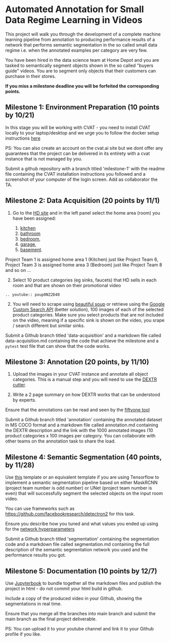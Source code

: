 # Automated Annotation for Small Data Regime Learning in Videos

This project will walk you through the development of a complete machine learning pipeline from annotation to producing performance results of a network that performs semantic segmentation in the so called small data regime i.e. when the annotated examples per category are very few.  

You have been hired in the data science team at Home Depot and you are tasked to semantically segment objects shown in the so called "buyers guide" videos. You are to segment only objects that their customers can purchase in their stores. 

**If you miss a milestone deadline you will be forfeited the corresponding points.**

## Milestone 1: Environment Preparation (10 points by 10/21)

In this stage you will be working with CVAT - you need to install CVAT locally to your laptop/desktop and we urge you to follow the docker setup instructions [here](https://opencv.github.io/cvat/docs/administration/basics/installation/)

PS: You can also create an account on the cvat.ai site but we dont offer any guarantees that the project can be delivered in its entirety with a cvat instance that is not managed by you. 

Submit a github repository with a branch titled 'milestone-1' with the readme file containing the CVAT installation instructions you followed and a screenshot of your computer of the login screen. Add as collaborator the TA.

## Milestone 2: Data Acquisition (20 points by 11/1)

1. Go to the [HD site](https://www.homedepot.com/c/alp/diy-projects-and-ideas-ab/azzz-ab) and in the left panel select the home area (room) you have been assigned: 

    1. [kitchen](https://www.youtube.com/watch?v=cc0Sy4VpfT0) 
    2. [bathroom](https://www.youtube.com/watch?v=-Nkm58wSiKg) 
    3. [bedroom](https://www.youtube.com/watch?v=2mnShtGjRXM), 
    4. [garage](https://www.youtube.com/watch?v=AvKxzw5bjuc), 
    5. [basement](https://www.youtube.com/watch?v=gdcFrD-7hcI).
   
Project Team 1 is assigned home area 1 (Kitchen) just like Project Team 6, Project Team 3 is assigned home area 3 (Bedroom) just like Project Team 8 and so on ... 

2. Select 10 product categories (eg sinks, faucets) that HD sells in each room and that are shown on their promotional video 

```{eval-rst}
.. youtube:: poup0NZ2D40
```


2. You will need to scrape using [beautiful soup](https://www.crummy.com/software/BeautifulSoup/bs4/doc/) or retrieve using the [Google Custom Search API](https://developers.google.com/custom-search/v1/overview) (better solution), 100 images of each of the selected product categories. Make sure you select products that are not included on the video, meaning if a specific sink is shown on the video, you srape / search different but similar sinks. 

Submit a Github branch titled 'data-acquisition' and a markdown file called data-acquisition.md containing the code that achieve the milestone and a `pytest` test  file that can show that the code works. 

## Milestone 3: Annotation (20 points, by 11/10)

1. Upload the images in your CVAT instance and annotate all object categories. This is a manual step and you will need to use the [DEXTR cutter](https://cvlsegmentation.github.io/dextr/). 

2. Write a 2 page summary on how DEXTR works that can be understood by experts. 

Ensure that the annotations can be read and seen by the [fiftyone tool](https://voxel51.com/docs/fiftyone/tutorials/cvat_annotation.html)

Submit a Github branch titled 'annotation' containing the annotated dataset in MS COCO format and a markdown file called annotation.md containing the DEXTR description and the link with the 1000 annotated images (10 product categories x 100 images per category. You can collaborate with other teams on the annotation task to share the load. 

## Milestone 4: Semantic Segmentation (40 points, by 11/28)

Use [this](https://github.com/ashleve/lightning-hydra-template) template or an equivalent template if you are using Tensorflow to implement a semantic segmentation pipeline based on either MaskRCNN (project team number is odd number) or UNet (project team number is even)  that will successfully segment the selected objects on the input room video.

You can use frameworks such as https://github.com/facebookresearch/detectron2 for this task. 

Ensure you describe how you tuned and what values you ended up using for the [network hyperparameters](https://medium.com/analytics-vidhya/taming-the-hyper-parameters-of-mask-rcnn-3742cb3f0e1b)

Submit a Github branch titled 'segmentation' containing  the segmentation code and a  markdown file called segmentation.md containing the full description of the semantic segmentation network you used and the performance results you got. 


## Milestone 5: Documentation (10 points by 12/7) 

Use [Jupyterbook](https://jupyterbook.org/en/stable/intro.html) to bundle together all the markdown files and publish the project in html - do not commit your html build in github.

Include a copy of the produced video in your Github, showing the segmentations in real time. 

Ensure that you merge all the branches into main branch and submit the main branch  as the final project deliverable. 

PS: You can upload it to your youtube channel and link it to your Github profile if you like.  







